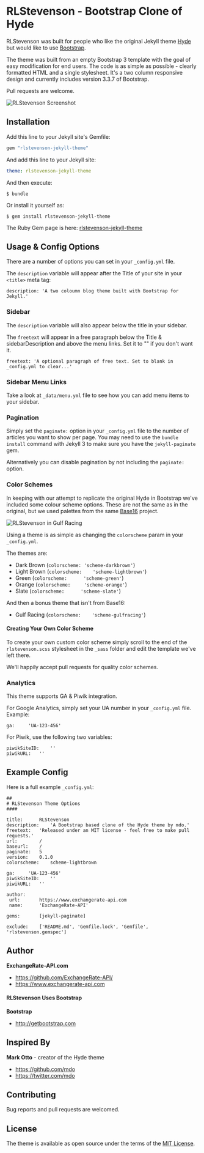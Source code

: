# RLStevenson - Bootstrap Clone of Hyde

RLStevenson was built for people who like the original Jekyll theme [Hyde](https://github.com/poole/hyde) but would like to use [Bootstrap](http://getbootstrap.com).

The theme was built from an empty Bootstrap 3 template with the goal of easy modification for end users. The code is as simple as possible - clearly formatted HTML and a single stylesheet. It's a two column responsive design and currently includes version 3.3.7 of Bootstrap.

Pull requests are welcome.

![RLStevenson Screenshot](http://i.imgur.com/yLkV7Ws.png)

## Installation

Add this line to your Jekyll site's Gemfile:

```ruby
gem "rlstevenson-jekyll-theme"
```

And add this line to your Jekyll site:

```yaml
theme: rlstevenson-jekyll-theme
```

And then execute:

    $ bundle

Or install it yourself as:

    $ gem install rlstevenson-jekyll-theme

The Ruby Gem page is here: [rlstevenson-jekyll-theme](https://rubygems.org/gems/rlstevenson-jekyll-theme)

## Usage & Config Options

There are a number of options you can set in your `_config.yml` file.

The `description` variable will appear after the Title of your site in your `<title>` meta tag:

	description: 'A two coloumn blog theme built with Bootstrap for Jekyll.'

### Sidebar

The `description` variable will also appear below the title in your sidebar.

The `freetext` will appear in a free paragraph below the Title & sidebarDescription and above the menu links. Set it to "" if you don't want it.

	freetext: 'A optional paragraph of free text. Set to blank in _config.yml to clear...'

### Sidebar Menu Links

Take a look at `_data/menu.yml` file to see how you can add menu items to your sidebar.

### Pagination

Simply set the `paginate:` option in your `_config.yml` file to the number of articles you want to show per page. You may need to use the `bundle install` command with Jekyll 3 to make sure you have the `jekyll-paginate` gem.

Alternatively you can disable pagination by not including the `paginate:` option.

### Color Schemes

In keeping with our attempt to replicate the original Hyde in Bootstrap we've included some colour scheme options. These are not the same as in the original, but we used palettes from the same [Base16](https://github.com/chriskempson/base16) project.

![RLStevenson in Gulf Racing](http://i.imgur.com/ktfByqp.png)

Using a theme is as simple as changing the `colorscheme` param in your `_config.yml`.

The themes are:

- Dark Brown (`colorscheme:	'scheme-darkbrown'`)
- Light Brown (`colorscheme:	'scheme-lightbrown'`)
- Green (`colorscheme:		'scheme-green'`)
- Orange (`colorscheme:		'scheme-orange'`)
- Slate (`colorscheme:		'scheme-slate'`)

And then a bonus theme that isn't from Base16:

- Gulf Racing (`colorscheme:	'scheme-gulfracing'`)

#### Creating Your Own Color Scheme

To create your own custom color scheme simply scroll to the end of the `rlstevenson.scss` stylesheet in the `_sass` folder and edit the template we've left there.

We'll happily accept pull requests for quality color schemes.

### Analytics

This theme supports GA & Piwik integration.

For Google Analytics, simply set your UA number in your `_config.yml` file. Example:

	ga:		'UA-123-456'

For Piwik, use the following two variables:

	piwikSiteID:	''
	piwikURL:	''

## Example Config

Here is a full example `_config.yml`:

	##
	# RLStevenson Theme Options
	####

	title:		RLStevenson
	description:	'A Bootstrap based clone of the Hyde theme by mdo.'
	freetext:	'Released under an MIT license - feel free to make pull requests.'
	url:		/
	baseurl:	/
	paginate:	5
	version:	0.1.0
	colorscheme:	scheme-lightbrown

	ga:		'UA-123-456'
	piwikSiteID:	''
	piwikURL:	''

	author:
	 url:		https://www.exchangerate-api.com
	 name:		'ExchangeRate-API'

	gems:		[jekyll-paginate]

	exclude:	['README.md', 'Gemfile.lock', 'Gemfile', 'rlstevenson.gemspec']


## Author

**ExchangeRate-API.com**

- <https://github.com/ExchangeRate-API/>
- <https://www.exchangerate-api.com>

#### RLStevenson Uses Bootstrap

**Bootstrap**

 - <http://getbootstrap.com>


## Inspired By

**Mark Otto** - creator of the Hyde theme

- <https://github.com/mdo>
- <https://twitter.com/mdo>


## Contributing

Bug reports and pull requests are welcomed.


## License

The theme is available as open source under the terms of the [MIT License](http://opensource.org/licenses/MIT).